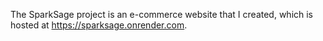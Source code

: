 The SparkSage project is an e-commerce website that I created, which is hosted at https://sparksage.onrender.com.

